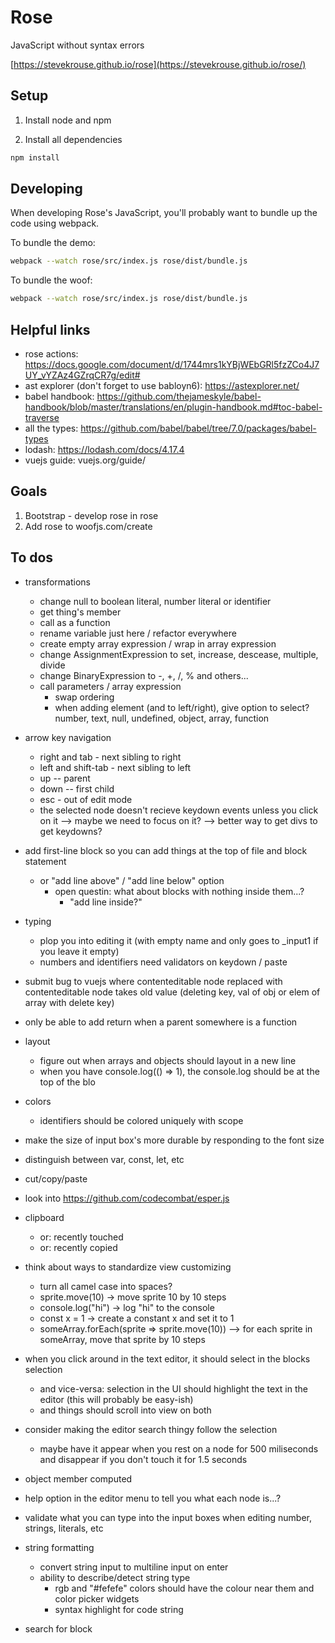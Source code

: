 # Rose

JavaScript without syntax errors

[https://stevekrouse.github.io/rose](https://stevekrouse.github.io/rose/)

## Setup

1. Install node and npm

2. Install all dependencies

```bash
npm install
```

## Developing

When developing Rose's JavaScript, you'll probably want to bundle up the code using webpack.

To bundle the demo:
```bash
webpack --watch rose/src/index.js rose/dist/bundle.js       
```

To bundle the woof:
```bash
webpack --watch rose/src/index.js rose/dist/bundle.js       
```

## Helpful links

- rose actions: https://docs.google.com/document/d/1744mrs1kYBjWEbGRl5fzZCo4J7UY_vYZAz4GZrqCR7g/edit#
- ast explorer (don't forget to use babloyn6): https://astexplorer.net/
- babel handbook: https://github.com/thejameskyle/babel-handbook/blob/master/translations/en/plugin-handbook.md#toc-babel-traverse
- all the types: https://github.com/babel/babel/tree/7.0/packages/babel-types
- lodash: https://lodash.com/docs/4.17.4
- vuejs guide: vuejs.org/guide/

## Goals

1. Bootstrap - develop rose in rose
2. Add rose to woofjs.com/create

## To dos

- transformations
  - change null to boolean literal, number literal or identifier
  - get thing's member
  - call as a function
  - rename variable just here / refactor everywhere
  - create empty array expression / wrap in array expression
  - change AssignmentExpression to set, increase, descease, multiple, divide
  - change BinaryExpression to -, +, /, % and others...
  - call parameters / array expression
    - swap ordering
    - when adding element (and to left/right), give option to select? number, text, null, undefined, object, array, function

- arrow key navigation
  - right and tab - next sibling to right
  - left and shift-tab - next sibling to left
  - up -- parent
  - down -- first child
  - esc - out of edit mode
  - the selected node doesn't recieve keydown events unless you click on it --> maybe we need to focus on it? --> better way to get divs to get keydowns?

- add first-line block so you can add things at the top of file and block statement 
  - or "add line above" / "add line below" option
    - open questin: what about blocks with nothing inside them...?
      - "add line inside?"  

- typing
  - plop you into editing it (with empty name and only goes to _input1 if you leave it empty)
  - numbers and identifiers need validators on keydown / paste

- submit bug to vuejs where contenteditable node replaced with contenteditable node takes old value (deleting key, val of obj  or elem of array with delete key)

- only be able to add return when a parent somewhere is a function

- layout
  - figure out when arrays and objects should layout in a new line
  - when you have console.log(() => 1), the console.log should be at the top of the blo

- colors
  - identifiers should be colored uniquely with scope

- make the size of input box's more durable by responding to the font size

- distinguish between var, const, let, etc

- cut/copy/paste

- look into https://github.com/codecombat/esper.js

- clipboard 
  - or: recently touched
  - or: recently copied

- think about ways to standardize view customizing
  - turn all camel case into spaces? 
  - sprite.move(10) -> move sprite 10 by 10 steps
  - console.log("hi") -> log "hi" to the console
  - const x = 1 -> create a constant x and set it to 1
  - someArray.forEach(sprite => sprite.move(10)) --> for each sprite in someArray, move that sprite by 10 steps

- when you click around in the text editor, it should select in the blocks selection
  - and vice-versa: selection in the UI should highlight the text in the editor (this will probably be easy-ish)
  - and things should scroll into view on both

- consider making the editor search thingy follow the selection
  - maybe have it appear when you rest on a node for 500 miliseconds and disappear if you don't touch it for 1.5 seconds

- object member computed

- help option in the editor menu to tell you what each node is...?

- validate what you can type into the input boxes when editing number, strings, literals, etc

- string formatting
  - convert string input to multiline input on enter
  - ability to describe/detect string type
    - rgb and "#fefefe" colors should have the colour near them and color picker widgets
    - syntax highlight for code string

- search for block